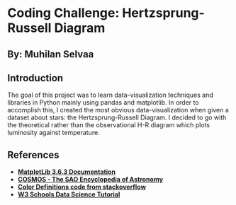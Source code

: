 # Coding Challenge: Hertzsprung-Russell Diagram
## By: Muhilan Selvaa 
## Introduction

The goal of this project was to learn data-visualization techniques and libraries in Python mainly using pandas and matplotlib. In order to accomplish this, I created the most obvious data-visualization when given a dataset about stars: the Hertzsprung-Russell Diagram. I decided to go with the theoretical rather than the observational H-R diagram which plots luminosity against temperature.

## References

* __[MatplotLib 3.6.3 Documentation](https://matplotlib.org/stable/index.html)__
* __[COSMOS - The SAO Encyclopedia of Astronomy](https://astronomy.swin.edu.au/cosmos/h/hertzsprung-russell+diagram)__
* __[Color Definitions code from stackoverflow](https://stackoverflow.com/questions/8202605/matplotlib-scatterplot-color-as-a-function-of-a-third-variable)__
* __[W3 Schools Data Science Tutorial](https://www.w3schools.com/datascience/default.asp)__

